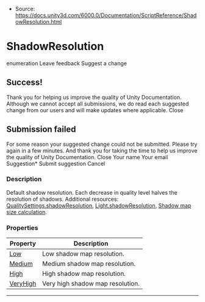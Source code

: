 * Source: https://docs.unity3d.com/6000.0/Documentation/ScriptReference/ShadowResolution.html

# ShadowResolution
enumeration
Leave feedback
Suggest a change
## Success!
Thank you for helping us improve the quality of Unity Documentation. Although we cannot accept all submissions, we do read each suggested change from our users and will make updates where applicable.
Close
## Submission failed
For some reason your suggested change could not be submitted. Please <a>try again</a> in a few minutes. And thank you for taking the time to help us improve the quality of Unity Documentation.
Close
Your name Your email Suggestion* Submit suggestion
Cancel
### Description
Default shadow resolution. Each decrease in quality level halves the resolution of shadows.
Additional resources: [QualitySettings.shadowResolution](https://docs.unity3d.com/6000.0/Documentation/ScriptReference/QualitySettings-shadowResolution.html), [Light.shadowResolution](https://docs.unity3d.com/6000.0/Documentation/ScriptReference/Light-shadowResolution.html), [Shadow map size calculation](https://docs.unity3d.com/6000.0/Documentation/Manual/ShadowPerformance.html).
### Properties
Property | Description  
---|---  
[Low](https://docs.unity3d.com/6000.0/Documentation/ScriptReference/ShadowResolution.Low.html) | Low shadow map resolution.  
[Medium](https://docs.unity3d.com/6000.0/Documentation/ScriptReference/ShadowResolution.Medium.html) | Medium shadow map resolution.  
[High](https://docs.unity3d.com/6000.0/Documentation/ScriptReference/ShadowResolution.High.html) | High shadow map resolution.  
[VeryHigh](https://docs.unity3d.com/6000.0/Documentation/ScriptReference/ShadowResolution.VeryHigh.html) | Very high shadow map resolution.  
* * *
